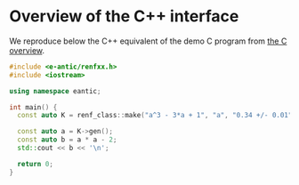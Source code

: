 # Overview of the C++ interface

We reproduce below the C++ equivalent of the demo C program from [the C overview](overview_c.md).

```cpp
#include <e-antic/renfxx.h>
#include <iostream>

using namespace eantic;

int main() {
  const auto K = renf_class::make("a^3 - 3*a + 1", "a", "0.34 +/- 0.01", 64);

  const auto a = K->gen();
  const auto b = a * a - 2;
  std::cout << b << '\n';

  return 0;
}
```
